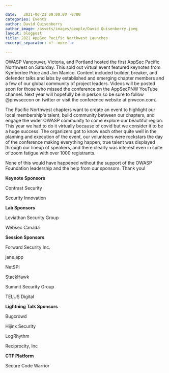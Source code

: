```yaml
---

date:   2021-06-21 09:00:00 -0700
categories: Events
author: David Quisenberry
author_image: /assets/images/people/David Quisenberry.jpeg
layout: blogpost
title: 2021 AppSec Pacific Northwest Launches
excerpt_separator: <!--more-->

---
```


OWASP Vancouver, Victoria, and Portland hosted the first AppSec Pacific Northwest on Saturday. This sold out virtual event featured keynotes from Kymberlee Price and Jim Manico. Content included builder, breaker, and defender talks and labs by established and emerging chapter members and a few of our global community of project leaders. Videos will be posted soon for those who missed the conference on the AppSecPNW YouTube channel. Next year will hopefully be in person so be sure to follow @pnwseccon on twitter or visit the conference website at pnwcon.com.  

The Pacific Northwest chapters want to create an event to highlight our local membership's talent, build community between our chapters, and engage the wider OWASP community to come explore our beautiful region. This year we had to do it virtually because of covid but we consider it to be a huge success. The organizers got to know each other quite well in the planning and execution of the event, our volunteers were rockstars the day of the conference making everything happen, true talent was displayed through our lineup of speakers, and there clearly was interest even in spite of zoom fatigue with over 1000 registrants.  

None of this would have happened without the support of the OWASP Foundation leadership and the help from our sponsors. Thank you!

**Keynote Sponsors**

Contrast Security

Security Innovation

**Lab Sponsors**

Leviathan Security Group

Websec Canada

**Session Sponsors**

Forward Security Inc.

jane.app

NetSPI

StackHawk

Summit Security Group

TELUS Digital

**Lightning Talk Sponsors**

Bugcrowd

Hijinx Security

LogRhythm

Reciprocity, Inc

**CTF Platform**

Secure Code Warrior
